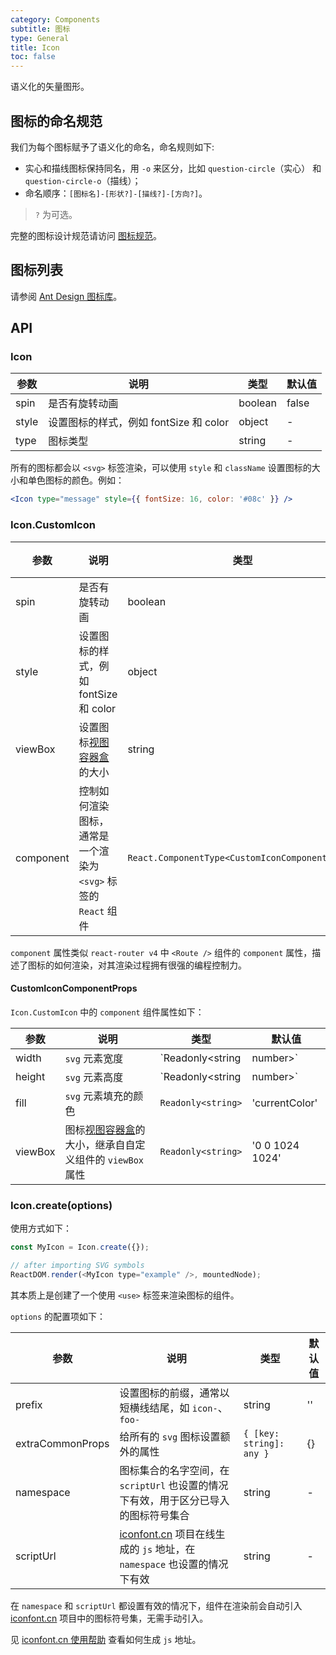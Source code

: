 ```yaml
---
category: Components
subtitle: 图标
type: General
title: Icon
toc: false
---
```


语义化的矢量图形。

## 图标的命名规范

我们为每个图标赋予了语义化的命名，命名规则如下:

- 实心和描线图标保持同名，用 `-o` 来区分，比如 `question-circle`（实心） 和 `question-circle-o`（描线）；
- 命名顺序：`[图标名]-[形状?]-[描线?]-[方向?]`。

> `?` 为可选。

完整的图标设计规范请访问 [图标规范](/docs/spec/icon)。

## 图标列表

请参阅 [Ant Design 图标库](#)。

## API

### Icon

| 参数 | 说明 | 类型 | 默认值 |
| --- | --- | --- | --- |
| spin | 是否有旋转动画 | boolean | false |
| style | 设置图标的样式，例如 fontSize 和 color | object | - |
| type | 图标类型 | string | - |

所有的图标都会以 `<svg>` 标签渲染，可以使用 `style` 和 `className` 设置图标的大小和单色图标的颜色。例如：

```jsx
<Icon type="message" style={{ fontSize: 16, color: '#08c' }} />
```

### Icon.CustomIcon

| 参数 | 说明 | 类型 | 默认值 |
| --- | --- | --- | --- |
| spin | 是否有旋转动画 | boolean | false |
| style | 设置图标的样式，例如 fontSize 和 color | object | - |
| viewBox | 设置图标[视图容器盒](https://developer.mozilla.org/zh-CN/docs/Web/SVG/Attribute/viewBox)的大小 | string | '0 0 1024 1024' |
| component | 控制如何渲染图标，通常是一个渲染为 `<svg>` 标签的 `React` 组件 | `React.ComponentType<CustomIconComponentProps>` | - |

`component` 属性类似 `react-router v4` 中 `<Route />` 组件的 `component` 属性，描述了图标的如何渲染，对其渲染过程拥有很强的编程控制力。

#### CustomIconComponentProps

`Icon.CustomIcon` 中的 `component` 组件属性如下：

| 参数 | 说明 | 类型 | 默认值 |
| --- | --- | --- | --- |
| width | `svg` 元素宽度 | `Readonly<string | number>` | '1em' |
| height | `svg` 元素高度 | `Readonly<string | number>` | '1em' |
| fill | `svg` 元素填充的颜色 | `Readonly<string>` | 'currentColor' |
| viewBox | 图标[视图容器盒](https://developer.mozilla.org/zh-CN/docs/Web/SVG/Attribute/viewBox)的大小，继承自自定义组件的 `viewBox` 属性 | `Readonly<string>` | '0 0 1024 1024' |


### Icon.create(options)

使用方式如下：

```js
const MyIcon = Icon.create({});

// after importing SVG symbols
ReactDOM.render(<MyIcon type="example" />, mountedNode);
```

其本质上是创建了一个使用 `<use>` 标签来渲染图标的组件。

`options` 的配置项如下：

| 参数 | 说明 | 类型 | 默认值 |
| --- | --- | --- | --- |
| prefix | 设置图标的前缀，通常以短横线结尾，如 `icon-`、`foo-` | string | '' |
| extraCommonProps | 给所有的 `svg` 图标设置额外的属性 | `{ [key: string]: any }` | {} |
| namespace | 图标集合的名字空间，在 `scriptUrl` 也设置的情况下有效，用于区分已导入的图标符号集合 | string | - |
| scriptUrl | [iconfont.cn](http://iconfont.cn/) 项目在线生成的 `js` 地址，在 `namespace` 也设置的情况下有效 | string | - |

在 `namespace` 和 `scriptUrl` 都设置有效的情况下，组件在渲染前会自动引入 [iconfont.cn](http://iconfont.cn/) 项目中的图标符号集，无需手动引入。

见 [iconfont.cn 使用帮助](http://iconfont.cn/help/detail?spm=a313x.7781069.1998910419.15&helptype=code) 查看如何生成 `js` 地址。

<style>
[id^="components-icon-demo-"] .code-box-demo .anticon {
  font-size: 18px;
  margin-right: 6px;
}
</style>
